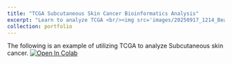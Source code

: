 ```yaml
---
title: "TCGA Subcutaneous Skin Cancer Bioinformatics Analysis"
excerpt: "Learn to analyze TCGA <br/><img src='images/20250917_1214_Beachside Data Analysis_remix_01k5chffjyes6b9egzthxg7ecr (2).png'>"
collection: portfolio
---
```


The following is an example of utilizing TCGA to analyze Subcutaneous skin cancer.
[![Open In Colab](https://colab.research.google.com/assets/colab-badge.svg)](https://colab.research.google.com/drive/1kcGHZ8bBIm0Kirkf8alLPckNoUkRrghy#scrollTo=PO7wSn_Tw2yJ)

